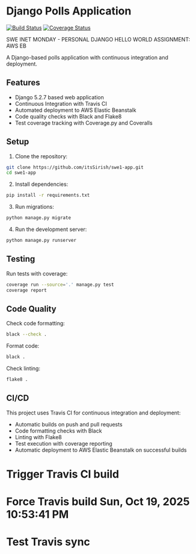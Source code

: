 # Django Polls Application

[![Build Status](https://travis-ci.com/itsSirish/swe1-app.svg?branch=main)](https://travis-ci.com/itsSirish/swe1-app)
[![Coverage Status](https://coveralls.io/repos/github/itsSirish/swe1-app/badge.svg?branch=main)](https://coveralls.io/github/itsSirish/swe1-app?branch=main)

SWE INET MONDAY - PERSONAL DJANGO HELLO WORLD ASSIGNMENT: AWS EB

A Django-based polls application with continuous integration and deployment.

## Features

- Django 5.2.7 based web application
- Continuous Integration with Travis CI
- Automated deployment to AWS Elastic Beanstalk
- Code quality checks with Black and Flake8
- Test coverage tracking with Coverage.py and Coveralls

## Setup

1. Clone the repository:
```bash
git clone https://github.com/itsSirish/swe1-app.git
cd swe1-app
```

2. Install dependencies:
```bash
pip install -r requirements.txt
```

3. Run migrations:
```bash
python manage.py migrate
```

4. Run the development server:
```bash
python manage.py runserver
```

## Testing

Run tests with coverage:
```bash
coverage run --source='.' manage.py test
coverage report
```

## Code Quality

Check code formatting:
```bash
black --check .
```

Format code:
```bash
black .
```

Check linting:
```bash
flake8 .
```

## CI/CD

This project uses Travis CI for continuous integration and deployment:
- Automatic builds on push and pull requests
- Code formatting checks with Black
- Linting with Flake8
- Test execution with coverage reporting
- Automatic deployment to AWS Elastic Beanstalk on successful builds
# Trigger Travis CI build
# Force Travis build Sun, Oct 19, 2025 10:53:41 PM
# Test Travis sync
